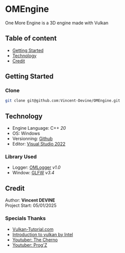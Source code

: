 # OMEngine
One More Engine is a 3D engine made with Vulkan

## Table of content
- [Getting Started](#getting-started)
- [Technology](#technology)
- [Credit](#credit)

## Getting Started
### Clone
```bash
git clone git@github.com:Vincent-Devine/OMEngine.git
```

## Technology
- Engine Language: C++ *20*
- OS: Windows
- Versionning: [Github](https://github.com/Vincent-Devine/OMEngine)
- Editor: [Visual Studio 2022](https://visualstudio.microsoft.com/fr/vs/)

### Library Used
- Logger: [OMLogger](https://github.com/Vincent-Devine/OMLogger) *v1.0*
- Window: [GLFW](https://github.com/glfw/glfw) *v3.4*

## Credit
Author: **Vincent DEVINE**<br>
Project Start: 05/01/2025

### Specials Thanks
- [Vulkan-Tutorial.com](https://vulkan-tutorial.com/Introduction)
- [Introduction to vulkan by Intel](https://github.com/GameTechDev/IntroductionToVulkan)
- [Youtuber: The Cherno](https://www.youtube.com/@TheCherno)
- [Youtuber: Prog'Z](https://www.youtube.com/@ProgZ)
